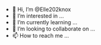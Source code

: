 - 👋 Hi, I’m @Elle202knox
- 👀 I’m interested in ...
- 🌱 I’m currently learning ...
- 💞️ I’m looking to collaborate on ...
- 📫 How to reach me ...

<!---
Elle202knox/Elle202knox is a ✨ special ✨ repository because its `README.md` (this file) appears on your GitHub profile.
You can click the Preview link to take a look at your changes.
--->
